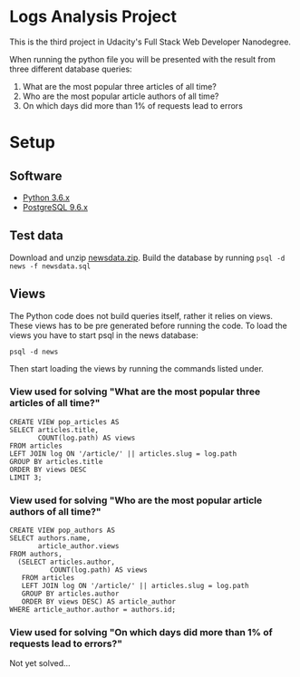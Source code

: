 # Logs Analysis Project
This is the third project in Udacity's Full Stack Web Developer Nanodegree.

When running the python file you will be presented with the result from three different database queries:
1. What are the most popular three articles of all time?
2. Who are the most popular article authors of all time?
3. On which days did more than 1% of requests lead to errors

# Setup
## Software
* [Python 3.6.x](https://www.python.org/downloads/)
* [PostgreSQL 9.6.x](https://www.postgresql.org/download/)

## Test data
Download and unzip [newsdata.zip](https://d17h27t6h515a5.cloudfront.net/topher/2016/August/57b5f748_newsdata/newsdata.zip). 
Build the database by running ```psql -d news -f newsdata.sql```

## Views
The Python code does not build queries itself, rather it relies on views. These views has to be pre generated before running the code.
To load the views you have to start psql in the news database:
```
psql -d news
```
Then start loading the views by running the commands listed under.

### View used for solving "What are the most popular three articles of all time?"
```
CREATE VIEW pop_articles AS
SELECT articles.title,
       COUNT(log.path) AS views
FROM articles
LEFT JOIN log ON '/article/' || articles.slug = log.path
GROUP BY articles.title
ORDER BY views DESC
LIMIT 3;
```

### View used for solving "Who are the most popular article authors of all time?"
```
CREATE VIEW pop_authors AS
SELECT authors.name,
       article_author.views
FROM authors,
  (SELECT articles.author,
          COUNT(log.path) AS views
   FROM articles
   LEFT JOIN log ON '/article/' || articles.slug = log.path
   GROUP BY articles.author
   ORDER BY views DESC) AS article_author
WHERE article_author.author = authors.id;
```

### View used for solving "On which days did more than 1% of requests lead to errors?"
Not yet solved...

